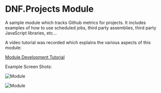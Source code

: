 # DNF.Projects Module

A sample module which tracks Github metrics for projects. It includes examples of how to use scheduled jobs, third party assemblies, third party JavaScript libraries, etc...

A video tutorial was recorded which explains the various aspects of this module:

[Module Development Tutorial](https://1drv.ms/v/s!As9HhCjdL7lfhm6GxUcJT6LtNFwf?e=bxxRYW)

Example Screen Shots:

![Module](https://github.com/oqtane/dnf.projects/blob/master/Screenshot1.png?raw=true "Bar Chart")

![Module](https://github.com/oqtane/dnf.projects/blob/master/Screenshot2.png?raw=true "Line Chart")
